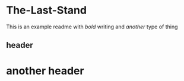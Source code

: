 # The-Last-Stand

This is an example readme with *bold* writing and _another_ type of thing

header
------

another header
==============
